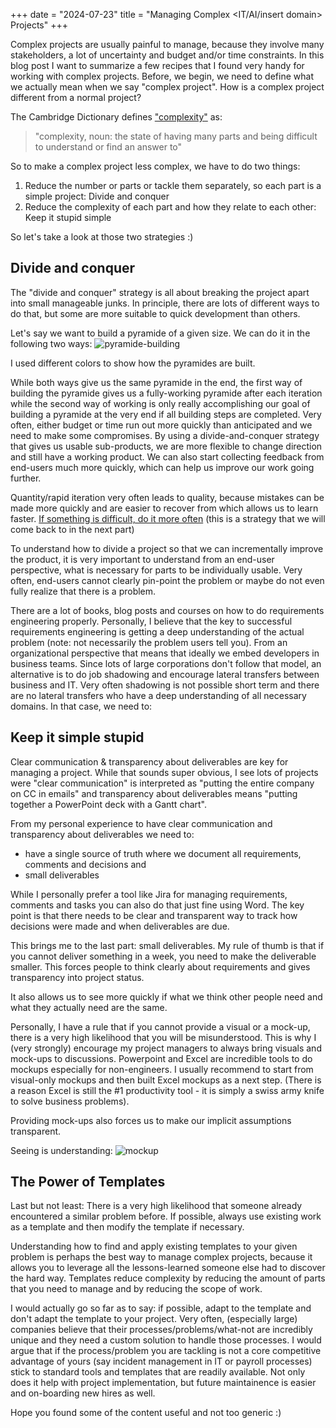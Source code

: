+++
date = "2024-07-23"
title = "Managing Complex <IT/AI/insert domain> Projects"
+++

Complex projects are usually painful to manage, because they involve many stakeholders, a lot of uncertainty and budget and/or time constraints. In this blog post I want to summarize a few recipes that I found very handy for working with complex projects. Before, we begin, we need to define what we actually mean when we say "complex project". How is a complex project different from a normal project?

The Cambridge Dictionary defines ["complexity"](https://dictionary.cambridge.org/dictionary/english/complexity) as:

> "complexity, noun: the state of having many parts and being difficult to understand or find an answer to"

So to make a complex project less complex, we have to do two things:

1. Reduce the number or parts or tackle them separately, so each part is a simple project: Divide and conquer
2. Reduce the complexity of each part and how they relate to each other: Keep it stupid simple

So let's take a look at those two strategies :)

## Divide and conquer
The "divide and conquer" strategy is all about breaking the project apart into small manageable junks. In principle, there are lots of different ways to do that, but some are more suitable to quick development than others. 

Let's say we want to build a pyramide of a given size. We can do it in the following two ways:
![pyramide-building](/img/pyramide-building.png)

I used different colors to show how the pyramides are built.

While both ways give us the same pyramide in the end, the first way of building the pyramide gives us a fully-working pyramide after each iteration while the second way of working is only really accomplishing our goal of building a pyramide at the very end if all building steps are completed. Very often, either budget or time run out more quickly than anticipated and we need to make some compromises. By using a divide-and-conquer strategy that gives us usable sub-products, we are more flexible to change direction and still have a working product. We can also start collecting feedback from end-users much more quickly, which can help us improve our work going further.

Quantity/rapid iteration very often leads to quality, because mistakes can be made more quickly and are easier to recover from which allows us to learn faster. [If something is difficult, do it more often](https://www.amazon.com/dp/0961454733/?tag=codihorr-20) (this is a strategy that we will come back to in the next part)

To understand how to divide a project so that we can incrementally improve the product, it is very important to understand from an end-user perspective, what is necessary for parts to be individually usable. Very often, end-users cannot clearly pin-point the problem or maybe do not even fully realize that there is a problem. 

There are a lot of books, blog posts and courses on how to do requirements engineering properly. Personally, I believe that the key to successful requirements engineering is getting a deep understanding of the actual problem (note: not necessarily the problem users tell you). From an organizational perspective that means that ideally we embed developers in business teams. Since lots of large corporations don't follow that model, an alternative is to do job shadowing and encourage lateral transfers between business and IT. Very often shadowing is not possible short term and there are no lateral transfers who have a deep understanding of all necessary domains. In that case, we need to:

## Keep it simple stupid
Clear communication & transparency about deliverables are key for managing a project. While that sounds super obvious, I see lots of projects were "clear communication" is interpreted as "putting the entire company on CC in emails" and transparency about deliverables means "putting together a PowerPoint deck with a Gantt chart".

From my personal experience to have clear communication and transparency about deliverables we need to:
- have a single source of truth where we document all requirements, comments and decisions and
- small deliverables

While I personally prefer a tool like Jira for managing requirements, comments and tasks you can also do that just fine using Word. The key point is that there needs to be clear and transparent way to track how decisions were made and when deliverables are due.

This brings me to the last part: small deliverables. My rule of thumb is that if you cannot deliver something in a week, you need to make the deliverable smaller. This forces people to think clearly about requirements and gives transparency into project status.

It also allows us to see more quickly if what we think other people need and what they actually need are the same.

Personally, I have a rule that if you cannot provide a visual or a mock-up, there is a very high likelihood that you will be misunderstood. This is why I (very strongly) encourage my project managers to always bring visuals and mock-ups to discussions. Powerpoint and Excel are incredible tools to do mockups especially for non-engineers. I usually recommend to start from visual-only mockups and then built Excel mockups as a next step. (There is a reason Excel is still the #1 productivity tool - it is simply a swiss army knife to solve business problems). 

Providing mock-ups also forces us to make our implicit assumptions transparent.

Seeing is understanding:
![mockup](/img/mock-up.png)

## The Power of Templates
Last but not least: There is a very high likelihood that someone already encountered a similar problem before. If possible, always use existing work as a template and then modify the template if necessary.

Understanding how to find and apply existing templates to your given problem is perhaps the best way to manage complex projects, because it allows you to leverage all the lessons-learned someone else had to discover the hard way. Templates reduce complexity by reducing the amount of parts that you need to manage and by reducing the scope of work. 

I would actually go so far as to say: if possible, adapt to the template and don't adapt the template to your project. Very often, (especially large) companies believe that their processes/problems/what-not are incredibly unique and they need a custom solution to handle those processes. I would argue that if the process/problem you are tackling is not a core competitive advantage of yours (say incident management in IT or payroll processes) stick to standard tools and templates that are readily available. Not only does it help with project implementation, but future maintainence is easier and on-boarding new hires as well.

Hope you found some of the content useful and not too generic :)


